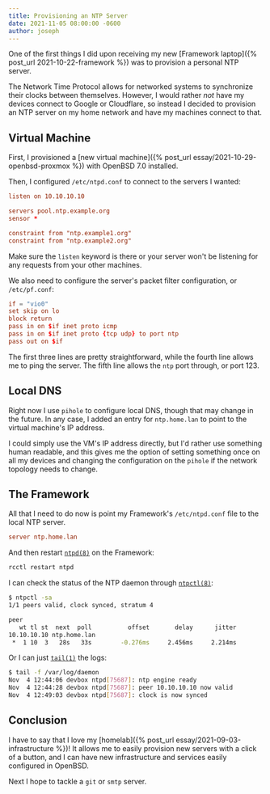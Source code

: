 ```yaml
---
title: Provisioning an NTP Server
date: 2021-11-05 08:00:00 -0600
author: joseph
---
```


One of the first things I did upon receiving my new [Framework laptop]({% post_url 2021-10-22-framework %}) was to provision a personal NTP server.

The Network Time Protocol allows for networked systems to synchronize their clocks between themselves. However, I would rather *not* have my devices connect to Google or Cloudflare, so instead I decided to provision an NTP server on my home network and have my machines connect to that.

## Virtual Machine

First, I provisioned a [new virtual machine]({% post_url essay/2021-10-29-openbsd-proxmox %}) with OpenBSD 7.0 installed.

Then, I configured `/etc/ntpd.conf` to connect to the servers I wanted:

```conf
listen on 10.10.10.10

servers pool.ntp.example.org
sensor *

constraint from "ntp.example1.org"
constraint from "ntp.example2.org"
```

Make sure the `listen` keyword is there or your server won't be listening for any requests from your other machines.

We also need to configure the server's packet filter configuration, or `/etc/pf.conf`:

```conf
if = "vio0"
set skip on lo
block return
pass in on $if inet proto icmp
pass in on $if inet proto {tcp udp} to port ntp
pass out on $if
```

The first three lines are pretty straightforward, while the fourth line allows me to ping the server. The fifth line allows the `ntp` port through, or port 123.

## Local DNS

Right now I use `pihole` to configure local DNS, though that may change in the future. In any case, I added an entry for `ntp.home.lan` to point to the virtual machine's IP address.

I could simply use the VM's IP address directly, but I'd rather use something human readable, and this gives me the option of setting something once on all my devices and changing the configuration on the `pihole` if the network topology needs to change.

## The Framework

All that I need to do now is point my Framework's `/etc/ntpd.conf` file to the local NTP server.

```conf
server ntp.home.lan
```

And then restart [`ntpd(8)`](https://man.openbsd.org/ntpd) on the Framework:

```sh
rcctl restart ntpd
```

I can check the status of the NTP daemon through [`ntpctl(8)`](https://man.openbsd.org/ntpctl):

```sh
$ ntpctl -sa
1/1 peers valid, clock synced, stratum 4

peer
   wt tl st  next  poll          offset       delay      jitter
10.10.10.10 ntp.home.lan
 *  1 10  3   28s   33s        -0.276ms     2.456ms     2.214ms
```

Or I can just [`tail(1)`](https://man.openbsd.org/tail) the logs:

```sh
$ tail -f /var/log/daemon
Nov  4 12:44:06 devbox ntpd[75687]: ntp engine ready
Nov  4 12:44:28 devbox ntpd[75687]: peer 10.10.10.10 now valid
Nov  4 12:49:03 devbox ntpd[75687]: clock is now synced
```

## Conclusion

I have to say that I love my [homelab]({% post_url essay/2021-09-03-infrastructure %})! It allows me to easily provision new servers with a click of a button, and I can have new infrastructure and services easily configured in OpenBSD.

Next I hope to tackle a `git` or `smtp` server.
